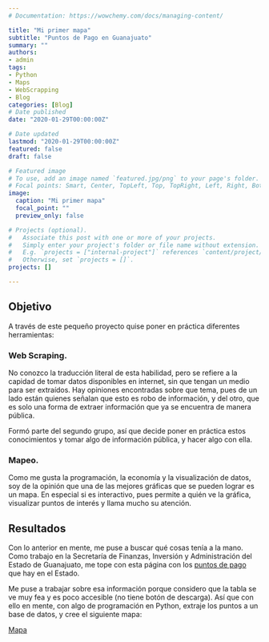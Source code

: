 ```yaml
---
# Documentation: https://wowchemy.com/docs/managing-content/

title: "Mi primer mapa"
subtitle: "Puntos de Pago en Guanajuato"
summary: ""
authors: 
- admin
tags: 
- Python
- Maps
- WebScrapping
- Blog
categories: [Blog]
# Date published
date: "2020-01-29T00:00:00Z"

# Date updated
lastmod: "2020-01-29T00:00:00Z"
featured: false
draft: false

# Featured image
# To use, add an image named `featured.jpg/png` to your page's folder.
# Focal points: Smart, Center, TopLeft, Top, TopRight, Left, Right, BottomLeft, Bottom, BottomRight.
image:
  caption: "Mi primer mapa"
  focal_point: ""
  preview_only: false

# Projects (optional).
#   Associate this post with one or more of your projects.
#   Simply enter your project's folder or file name without extension.
#   E.g. `projects = ["internal-project"]` references `content/project/deep-learning/index.md`.
#   Otherwise, set `projects = []`.
projects: []

---
```


## Objetivo

A través de este pequeño proyecto quise poner en práctica diferentes herramientas:

### Web Scraping.
No conozco la traducción literal de esta habilidad, pero se refiere a la capidad de tomar datos disponibles en internet, sin que tengan un medio para ser extraídos. Hay opiniones encontradas sobre que tema, pues de un lado están quienes señalan que esto es robo de información, y del otro, que es solo una forma de extraer información que ya se encuentra de manera pública.

Formó parte del segundo grupo, así que decide poner en práctica estos conocimientos y tomar algo de información pública, y hacer algo con ella.

### Mapeo.
Como me gusta la programación, la economía y la visualización de datos, soy de la opinión que una de las mejores gráficas que se pueden lograr es un mapa. En especial si es interactivo, pues permite a quién ve la gráfica, visualizar puntos de interés y llama mucho su atención.

## Resultados

Con lo anterior en mente, me puse a buscar qué cosas tenía a la mano. Como trabajo en la Secretaría de Finanzas, Inversión y Administración del Estado de Guanajuato, me tope con esta página con los [puntos de pago](https://finanzas.guanajuato.gob.mx/c_puntos_pago/index.php) que hay en el Estado.

Me puse a trabajar sobre esa información porque considero que la tabla se ve muy fea y es poco accesible (no tiene botón de descarga). Así que con ello en mente, con algo de programación en Python, extraje los puntos a un base de datos, y cree el siguiente mapa:

[Mapa](https://github.com/gonzalezhomar/gonzalezhomar-academic/blob/master/content/post/mi-primer-blog/static/PuntosdePago.html)